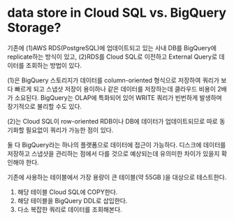 # data store in Cloud SQL vs. BigQuery Storage?

기존에 (1)AWS RDS(PostgreSQL)에 업데이트되고 있는 사내 DB를 BigQuery에 replicate하는 방식이 있고, (2)RDS를 Cloud SQL로 이전하고 External Query로 데이터를 조회하는 방법이 있다. 

(1)은 BigQuery 스토리지가 데이터를 column-oriented 형식으로 저장하여 쿼리가 보다 빠르게 되고 스냅샷 저장이 용이하나 같은 데이터를 저장하는데 클라우드 비용이 2배가 소요된다. BigQuery는 OLAP에 특화되어 있어 WRITE 쿼리가 빈번하게 발생하며 장기적으로 불리할 수도 있다. 

(2)는 Cloud SQL이 row-oriented RDB이나 DB에 데이터가 업데이트되므로 따로 동기화할 필요없이 쿼리가 가능한 점이 있다. 

둘 다 BigQuery라는 하나의 플랫폼으로 데이터에 접근이 가능하다. 디스크에 데이터를 저장하고 스냅샷을 관리하는 점에서 다를 것으로 예상되는데 유의미한 차이가 있을지 확인해야 한다. 

기존에 사용하는 테이블에서 가장 용량이 큰 테이블(약 55GB )을 대상으로 테스트한다.

1. 해당 테이블 Cloud SQL에 COPY한다.
2. 해당 테이블을 BigQuery DDL로 삽입한다.
3. 다소 복잡한 쿼리로 데이터를 조회해본다.